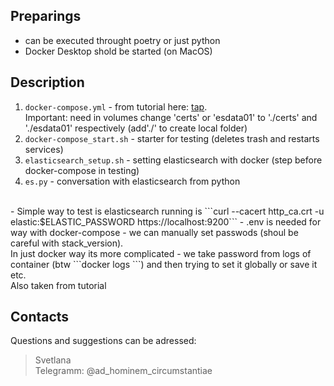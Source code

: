 ## Preparings
- can be executed throught poetry or just python
- Docker Desktop shold be started (on MacOS)

## Description
1. ```docker-compose.yml``` - from tutorial here: [tap](https://github.com/elastic/elasticsearch/blob/8.14/docs/reference/setup/install/docker.asciidoc). <br>Important: need in volumes change 'certs' or 'esdata01' to './certs' and './esdata01' respectively (add'./' to create local folder)
2. ```docker-compose_start.sh``` - starter for testing (deletes trash and restarts services)
3. ```elasticsearch_setup.sh``` - setting elasticsearch with docker (step before docker-compose in testing)
5. ```es.py``` - conversation with elasticsearch from python
<br>
- Simple way to test is elasticsearch running is ```curl --cacert http_ca.crt -u elastic:$ELASTIC_PASSWORD https://localhost:9200```
- .env is needed for way with docker-compose - we can manually set passwods (shoul be careful with stack_version). <br>In just docker way its more complicated - we take password from logs of container (btw ```docker logs <container_name>```) and then trying to set it globally or save it etc. <br>Also taken from tutorial

## Contacts
Questions and suggestions can be adressed: <br>
> Svetlana <br>
> Telegramm: @ad_hominem_circumstantiae
